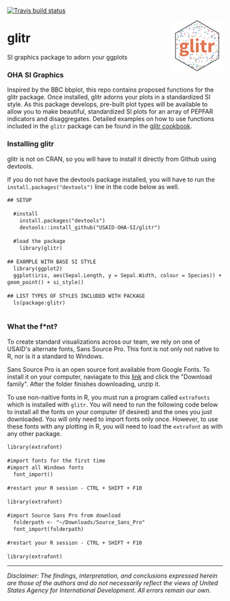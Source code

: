   <!-- badges: start -->
  [![Travis build status](https://travis-ci.org/USAID-OHA-SI/glitr.svg?branch=master)](https://travis-ci.org/USAID-OHA-SI/glitr)
  <!-- badges: end -->

<img src='man/figures/logo.png' align="right" height="120" />

# glitr
SI graphics package to adorn your ggplots

### OHA SI Graphics
Inspired by the BBC bbplot, this repo contains proposed functions for the glitr package. Once installed, glitr adorns your plots in a standardized SI style. As this package develops, pre-built plot types will be available to allow you to make beautiful, standardized SI plots for an array of PEPFAR indicators and disaggregates. Detailed examples on how to use functions included in the `glitr` package can be found in the [glitr cookbook]().

### Installing glitr
glitr is not on CRAN, so you will have to install it directly from Github using devtools.

If you do not have the devtools package installed, you will have to run the `install.packages("devtools")` line in the code below as well.

```{r}
## SETUP

  #install
    install.packages("devtools")
    devtools::install_github("USAID-OHA-SI/glitr")
    
  #load the package
    library(glitr)

## EXAMPLE WITH BASE SI STYLE
  library(ggplot2)
  ggplot(iris, aes(Sepal.Length, y = Sepal.Width, colour = Species)) + geom_point() + si_style()
  
## LIST TYPES OF STYLES INCLUDED WITH PACKAGE
  ls(package:glitr)
  
```

### What the f*nt?

To create standard visualizations across our team, we rely on one of USAID's alternate fonts, Sans Source Pro. This font is not only not native to R, nor is it a standard to Windows. 

Sans Source Pro is an open source font available from Google Fonts. To install it on your computer, naviagate to this [link](https://fonts.google.com/specimen/Source+Sans+Pro) and click the "Download family". After the folder finishes downloading, unzip it.

To use non-naitive fonts in R, you must run a program called `extrafonts` which is installed with `glitr`. You will need to run the following code below to install all the fonts on your computer (if desired) and the ones you just downloaded. You will only need to import fonts only once. However, to use these fonts with any plotting in R, you will need to load the `extrafont` as with any other package.

```{r}
library(extrafont)

#import fonts for the first time
#import all Windows fonts
  font_import()
  
#restart your R session - CTRL + SHIFT + F10

library(extrafont)

#import Source Sans Pro from download
  folderpath <- "~/Downloads/Source_Sans_Pro"
  font_import(folderpath)
  
#restart your R session - CTRL + SHIFT + F10

library(extrafont)
```

---

*Disclaimer: The findings, interpretation, and conclusions expressed herein are those of the authors and do not necessarily reflect the views of United States Agency for International Development. All errors remain our own.*
